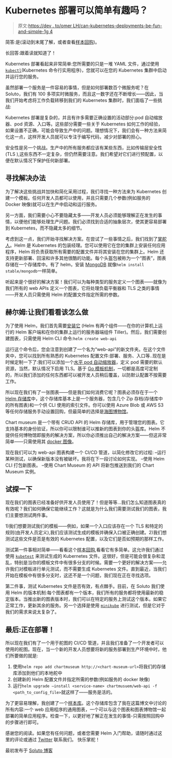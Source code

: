 # Kubernetes 部署可以简单有趣吗？

> 原文:[https://dev . to/omer LH/can-kubernetes-deployments-be-fun-and-simple-1g 4](https://dev.to/omerlh/can-kubernetes-deployments-be-fun-and-simple-1g4)

简答:是(滚动到末尾了解，或者查看[样本回购](https://github.com/Soluto/kubernetes-deployment-demo))。

长回答:跟着读就知道了！

Kubernetes 部署看起来非常简单:您所需要的只是一堆 YAML 文件，通过使用[`kubectl`](https://kubernetes.io/docs/reference/generated/kubectl/kubectl/)(Kubernetes 命令行实用程序)，您就可以在您的 Kubernetes 集群中启动并运行您的服务。

虽然部署一个服务是一件容易的事情，但是如何部署数百个微服务呢？在 Soluto，我们有 100 多项实时微服务，而且这一数字还在不断增长——因此，当我们开始考虑将工作负载转移到我们的 Kubernetes 集群时，我们面临了一些挑战:

Kubernetes 部署是复杂的，并且有许多需要正确设置的活动部分:pod 自动缩放器、pod 资源、入口等。这些部分需要一些关于 Kubernetes 如何工作的经验，如果设置不正确，可能会导致生产中的问题。理想情况下，我们会有一种方法来简化这一点，这样开发人员就可以专注于编写代码，减少对部署的担心。

安全性是另一个挑战。生产中的所有服务都应该有某些东西，比如传输层安全性(TLS ),这些东西不一定复杂，但仍然需要注意。我们希望对它们进行预配置，以便在默认情况下保护任何新部署。

## [](#finding-a-solution)寻找解决办法

为了解决这些挑战并加快和简化采用过程，我们寻找一种方法来为 Kubernetes 创建一个模板。任何开发人员都可以使用，并且只需要几个参数(例如服务的 Docker 映像)就可以在生产中启动和运行服务。

另一方面，我们需要小心不要隐藏太多——开发人员必须能够理解正在发生的事情，以便他们能够处理生产问题。我们必须找到合适的抽象层次，使其更容易部署到 Kubernetes，而不隐藏太多的细节。

考虑到这一点，我们开始寻找解决方案。在尝试了一些事情之后，我们找到了[掌舵人](https://helm.sh/)。Helm 是 Kubernetes 的包装经理。您可以使用它在您的集群上安装任何应用程序，Helm 将负责获取所有需要的配置文件并将其安装在您的集群上。Helm 还支持更新部署、回滚和许多其他很酷的功能。每个头盔包被称为一个“图表”，图表存储在一个存储库中。有了 helm，安装 [MongoDB](https://github.com/kubernetes/charts/tree/master/stable/mongodb) 就像`helm install stable/mongodb`一样简单。

听起来是个很好的解决方案！我们可以为每种类型的服务定义一个图表——就像为我们所有的 web APIs 定义一个图表，它将处理负载平衡器和 TLS 之类的事情——开发人员只需使用 Helm 的配置文件指定所需的参数。

## 赫尔姆:让我们看看该怎么做

为了使用 Helm，我们首先需要[安装它](https://docs.helm.sh/using_helm/#installing-helm) (Helm 有两个组件——在你的计算机上运行的 Helm 客户端和在你的集群上运行的服务器端组件 Tiller)。然后，我们需要创建图表，只需使用 Helm CLI 命令:`helm create web-api`

运行这个命令后，您会注意到创建了一个名为“web-api”的新文件夹。在这个文件夹中，您可以找到所有熟悉的 Kubernetes 配置文件:部署、服务、入口等..现在是时候定制一下了:我们可以添加一个[水平 pod 自动缩放器](https://kubernetes.io/docs/tasks/run-application/horizontal-pod-autoscale/)，定义 pod 需要的默认资源，当然，默认情况下启用 TLS。基于 [Go 模板机制](https://docs.helm.sh/chart_template_guide/)，一切都是高度可定制的，所以我们添加的任何东西都可以被开发人员稍后覆盖，以防默认配置不按需要工作。

所以现在我们有了一张图表——但是我们如何消费它呢？图表必须存在于一个 [Helm 存储库](https://github.com/kubernetes/helm/blob/master/docs/chart_repository.md)中，这个存储库基本上是一个服务器，包含几个 Zip 存档(存储库中的所有图表)和一个供 CLI 使用的索引文件。你可以使用 Azure Blob 或 AWS S3 等任何存储服务手动设置回购，但最简单的选择是[海图博物馆](https://github.com/kubernetes-helm/chartmuseum)。

Chart museum 是一个带有 CRUD API 的 Helm 存储库，用于管理您的图表。它支持基本的身份验证，所以你可以限制谁可以推新的图表到你的头盔库。Helm 不提供任何博物馆即服务的解决方案，所以你必须推出自己的解决方案——但这非常简单——只需使用其 [docker 图像](https://hub.docker.com/r/chartmuseum/chartmuseum/)。

现在我们可以为 web-api 图表构建一个 CI/CD 管道，以简化修改它的过程:
–运行某种测试，以确保新版本没有被破坏。我将在下一段讨论如何实现。
–使用 Helm CLI 打包新图表。
–使用 Chart Museum 的 API 将新包推送到我们的 Chart Museum 实例。

## [](#testing-it-out)试探一下

现在我们的图表已经准备好供开发人员使用了！但是等等…我们怎么知道图表真的有效呢？我们如何确保它能继续工作？这就是为什么我们需要测试我们的图表，我们主要想测试两件事。

1)我们想要测试我们的模板——例如，如果一个入口应该存在一个 TLS 和特定的规则(由开发人员定义),我们应该测试生成的模板并确保入口被正确创建。2)我们想测试这些文件是否是有效的 Kubernetes 配置，以及它们是否如预期的那样工作。

测试第一件事相对简单——看看这个[样本回购](https://github.com/omerlh/helm-chart-tests-demo),看看它有多简单。这允许我们通过使用 [`kubetest`](https://github.com/garethr/kubetest) 来测试生成的 Kubernetes 文件。这很好，但是可能会很复杂和混乱，特别是当你的模板文件中有很多分支的时候。需要一个更好的解决方案——允许我们对模板进行单元测试，而不需要生成 Kubernetes 文件。直到最近，当我们开始在模板中有很多分支时，这还不是一个问题，我们现在正在寻找选项。

第二件事，测试 Kubernetes 文件是否有效，有点棘手。目前，在 Soluto 我们使用 Helm 的版本机制:每个图表都有一个版本，我们所有的服务都将使用最新的稳定版本。当推出新的图表版本时，我们可以在特定的服务上测试这个版本。如果它正常工作，更新其余的服务。另一个选择是使用 [`minikube`](https://github.com/kubernetes/minikube) 进行测试，但是它对于我们的需求来说太复杂了。

## [](#finally-deploying)最后:正在部署！

所以现在我们有了一个用于舵图的 CI/CD 管道，并且我们准备了一个开发者可以使用的舵图。现在，当一个新的开发人员想要将新的服务部署到生产环境中时，他们所要做的就是:

1.  使用`helm repo add chartmuseum http://<chart-museum-url>`将我们的存储库添加到他们的本地舵中
2.  创建新的 Helm 配置文件并指定所需的参数(例如服务的 docker 映像)
3.  运行`helm upgrade —install <service-name> chartmusuem/web-api -f <path_to_config_file>`就这样了——服务是活的。

为了更容易理解，我创建了一个[样本库](https://github.com/Soluto/kubernetes-deployment-demo)。这个存储库包含了我在这篇博文中讨论的所有内容:一个 web 应用程序的通用图表，一个可以与这个图表和图表博物馆一起部署的简单应用程序。检查一下，以更好地了解正在发生的事情-只需按照回购中的步骤进行即可。

感谢您的阅读。如果您有任何问题，或者您需要 Helm 入门帮助，请随时通过这里的评论或通过 [Twitter](https://twitter.com/intent/tweet?text=.%20%40omerlh%2C%20I%20have%20a%20question%20about%20%40Helm&via=SolutoEng) 联系我们。
快乐掌舵！

最初发布于 [Soluto 博客](https://blog.solutotlv.com/deploying-kubernetes-like-a-pro/?utm_source=devto)